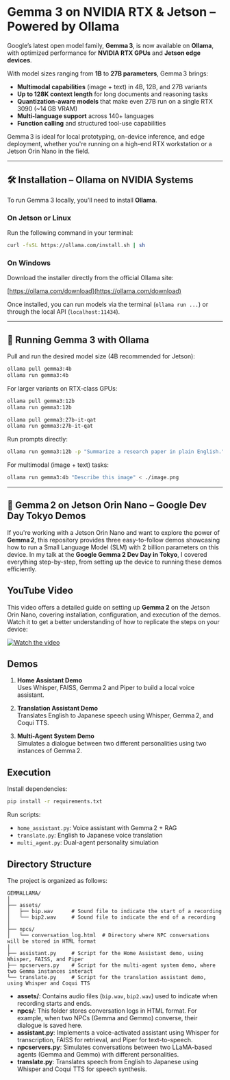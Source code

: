 # Gemma 3 on NVIDIA RTX & Jetson – Powered by Ollama

Google’s latest open model family, **Gemma 3**, is now available on **Ollama**, with optimized performance for **NVIDIA RTX GPUs** and **Jetson edge devices**.

With model sizes ranging from **1B** to **27B parameters**, Gemma 3 brings:

- **Multimodal capabilities** (image + text) in 4B, 12B, and 27B variants
- **Up to 128K context length** for long documents and reasoning tasks
- **Quantization-aware models** that make even 27B run on a single RTX 3090 (~14 GB VRAM)
- **Multi-language support** across 140+ languages
- **Function calling** and structured tool-use capabilities

Gemma 3 is ideal for local prototyping, on-device inference, and edge deployment,  whether you're running on a high-end RTX workstation or a Jetson Orin Nano in the field.

---

## 🛠️ Installation – Ollama on NVIDIA Systems

To run Gemma 3 locally, you'll need to install **Ollama**.

### On Jetson or Linux

Run the following command in your terminal:

```bash
curl -fsSL https://ollama.com/install.sh | sh
```


### On Windows

Download the installer directly from the official Ollama site:

[https://ollama.com/download](https://ollama.com/download)

Once installed, you can run models via the terminal (`ollama run ...`) or through the local API (`localhost:11434`).

---

## 🚀 Running Gemma 3 with Ollama

Pull and run the desired model size (4B recommended for Jetson):

```bash
ollama pull gemma3:4b
ollama run gemma3:4b
```

For larger variants on RTX-class GPUs:

```bash
ollama pull gemma3:12b
ollama run gemma3:12b

ollama pull gemma3:27b-it-qat
ollama run gemma3:27b-it-qat
```

Run prompts directly:

```bash
ollama run gemma3:12b -p "Summarize a research paper in plain English."
```

For multimodal (image + text) tasks:

```bash
ollama run gemma3:4b "Describe this image" < ./image.png
```


---

## 🧪 Gemma 2 on Jetson Orin Nano – Google Dev Day Tokyo Demos

If you're working with a Jetson Orin Nano and want to explore the power of **Gemma 2**, this repository provides three easy-to-follow demos showcasing how to run a Small Language Model (SLM) with 2 billion parameters on this device. In my talk at the **Google Gemma 2 Dev Day in Tokyo**, I covered everything step-by-step, from setting up the device to running these demos efficiently.

## YouTube Video
This video offers a detailed guide on setting up **Gemma 2** on the Jetson Orin Nano, covering installation, configuration, and execution of the demos. Watch it to get a better understanding of how to replicate the steps on your device:

[![Watch the video](https://img.youtube.com/vi/Kd7VJ-TKb8I/maxresdefault.jpg)](https://www.youtube.com/watch?v=Kd7VJ-TKb8I)

## Demos

1. **Home Assistant Demo**  
   Uses Whisper, FAISS, Gemma 2 and Piper to build a local voice assistant.

2. **Translation Assistant Demo**  
   Translates English to Japanese speech using Whisper, Gemma 2, and Coqui TTS.

3. **Multi-Agent System Demo**  
   Simulates a dialogue between two different personalities using two instances of Gemma 2.

## Execution

Install dependencies:

```bash
pip install -r requirements.txt
```

Run scripts:

- `home_assistant.py`: Voice assistant with Gemma 2 + RAG
- `translate.py`: English to Japanese voice translation
- `multi_agent.py`: Dual-agent personality simulation

## Directory Structure


The project is organized as follows:

```
GEMMALLAMA/
│
├── assets/
│   ├── bip.wav      # Sound file to indicate the start of a recording
│   └── bip2.wav     # Sound file to indicate the end of a recording
│
├── npcs/
│   └── conversation_log.html  # Directory where NPC conversations will be stored in HTML format
│
├── assistant.py     # Script for the Home Assistant demo, using Whisper, FAISS, and Piper
├── npcservers.py    # Script for the multi-agent system demo, where two Gemma instances interact
└── translate.py     # Script for the translation assistant demo, using Whisper and Coqui TTS
```

- **assets/**: Contains audio files (`bip.wav`, `bip2.wav`) used to indicate when recording starts and ends.
- **npcs/**: This folder stores conversation logs in HTML format. For example, when two NPCs (Gemma and Gemmo) converse, their dialogue is saved here.
- **assistant.py**: Implements a voice-activated assistant using Whisper for transcription, FAISS for retrieval, and Piper for text-to-speech.
- **npcservers.py**: Simulates conversations between two LLaMA-based agents (Gemma and Gemmo) with different personalities.
- **translate.py**: Translates speech from English to Japanese using Whisper and Coqui TTS for speech synthesis.

